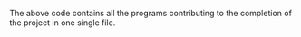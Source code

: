 The above code contains all the programs contributing to the completion of the project in one single file.
